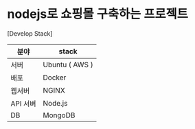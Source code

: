 # nodejs로 쇼핑몰 구축하는 프로젝트 

[Develop Stack]

분야 | stack
------------ | -------------
서버 | Ubuntu ( AWS )
배포 | Docker
웹서버 | NGINX
API 서버 | Node.js
DB | MongoDB
